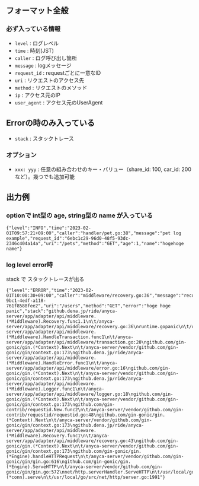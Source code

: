 ## フォーマット全般
### 必ず入っている情報
- `level` : ログレベル
- `time` : 時刻(JST)
- `caller` : ログ呼び出し箇所
- `message` : logメッセージ
- `request_id` : requestごとに一意なID
- `uri` : リクエストのアクセス先
- `method` : リクエストのメソッド
- `ip` : アクセス元のIP
- `user_agent` : アクセス元のUserAgent

## Errorの時のみ入っている
- `stack` : スタックトレース


### オプション
- `xxx: yyy` : 任意の組み合わせのキー・バリュー（share_id: 100, car_id: 200など）。幾つでも追加可能


## 出力例
### optionで int型の age, string型の name が入っている
```
{"level":"INFO","time":"2023-02-01T09:57:21+09:00","caller":"handler/pet.go:38","message":"pet log example","request_id":"6ebc1c29-96d0-48f5-93dc-2346c404a14a","uri":"/pets","method":"GET","age":1,"name":"hogehoge name"}
```

### log level error時
stack で スタックトレースが出る
```
{"level":"ERROR","time":"2023-02-01T10:00:30+09:00","caller":"middleware/recovery.go:36","message":"recovery","request_id":"a4feaba0-9bc1-4edf-a118-761f8588fee2","uri":"/users","method":"GET","error":"hoge hoge panic","stack":"github.dena.jp/ride/anyca-server/app/adapter/api/middleware.(*Middleware).Recovery.func1.1\n\t/anyca-server/app/adapter/api/middleware/recovery.go:36\nruntime.gopanic\n\t/usr/local/go/src/runtime/panic.go:890\ngithub.dena.jp/ride/anyca-server/app/adapter/api/middleware.(*Middleware).HandleTransaction.func1\n\t/anyca-server/app/adapter/api/middleware/transaction.go:20\ngithub.com/gin-gonic/gin.(*Context).Next\n\t/anyca-server/vendor/github.com/gin-gonic/gin/context.go:173\ngithub.dena.jp/ride/anyca-server/app/adapter/api/middleware.(*Middleware).HandleError.func1\n\t/anyca-server/app/adapter/api/middleware/error.go:16\ngithub.com/gin-gonic/gin.(*Context).Next\n\t/anyca-server/vendor/github.com/gin-gonic/gin/context.go:173\ngithub.dena.jp/ride/anyca-server/app/adapter/api/middleware.(*Middleware).Logger.func1\n\t/anyca-server/app/adapter/api/middleware/logger.go:18\ngithub.com/gin-gonic/gin.(*Context).Next\n\t/anyca-server/vendor/github.com/gin-gonic/gin/context.go:173\ngithub.com/gin-contrib/requestid.New.func2\n\t/anyca-server/vendor/github.com/gin-contrib/requestid/requestid.go:48\ngithub.com/gin-gonic/gin.(*Context).Next\n\t/anyca-server/vendor/github.com/gin-gonic/gin/context.go:173\ngithub.dena.jp/ride/anyca-server/app/adapter/api/middleware.(*Middleware).Recovery.func1\n\t/anyca-server/app/adapter/api/middleware/recovery.go:43\ngithub.com/gin-gonic/gin.(*Context).Next\n\t/anyca-server/vendor/github.com/gin-gonic/gin/context.go:173\ngithub.com/gin-gonic/gin.(*Engine).handleHTTPRequest\n\t/anyca-server/vendor/github.com/gin-gonic/gin/gin.go:616\ngithub.com/gin-gonic/gin.(*Engine).ServeHTTP\n\t/anyca-server/vendor/github.com/gin-gonic/gin/gin.go:572\nnet/http.serverHandler.ServeHTTP\n\t/usr/local/go/src/net/http/server.go:2947\nnet/http.(*conn).serve\n\t/usr/local/go/src/net/http/server.go:1991"}
```
